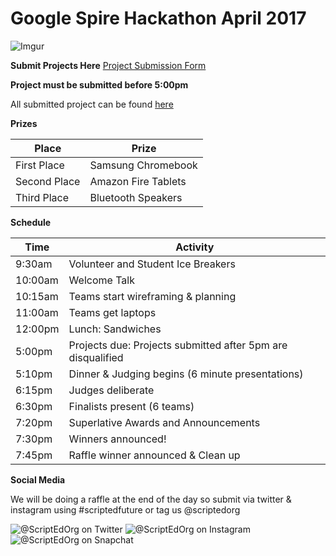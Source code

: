 # Google Spire Hackathon April 2017
![Imgur](http://i.imgur.com/QOv1t3n.gif)

**Submit Projects Here**
[Project Submission Form](https://goo.gl/forms/I44mp3canjv4n5sp2)

**Project must be submitted before 5:00pm**


All submitted project can be found [here](https://docs.google.com/spreadsheets/d/1mi8pp4cjW0-C8H-k69hu5xB9OqXeZo3mhULRRtDcp24/edit#gid=1903632009)

**Prizes**

Place                | Prize        
---------------------|------------------
First Place          | Samsung Chromebook   
Second Place         | Amazon Fire Tablets   
Third Place          | Bluetooth Speakers



**Schedule**

Time                | Activity         
--------------------|------------------
9:30am              | Volunteer and Student Ice Breakers   
10:00am             | Welcome Talk    
10:15am             | Teams start wireframing & planning      
11:00am             | Teams get laptops  
12:00pm             | Lunch: Sandwiches   
5:00pm              | Projects due: Projects submitted after 5pm are disqualified
5:10pm              | Dinner & Judging begins (6 minute presentations)
6:15pm              | Judges deliberate   
6:30pm              | Finalists present (6 teams)  
7:20pm              | Superlative Awards and Announcements
7:30pm              | Winners announced!
7:45pm              | Raffle winner announced & Clean up 


**Social Media**

We will be doing a raffle at the end of the day so submit via twitter & instagram using #scriptedfuture or tag us @scriptedorg

![@ScriptEdOrg on Twitter](http://i.imgur.com/M3ofIpW.jpg) ![@ScriptEdOrg on Instagram](http://i.imgur.com/jYKXOgJ.jpg) ![@ScriptEdOrg on Snapchat](http://i.imgur.com/Y7kWLen.jpg)

